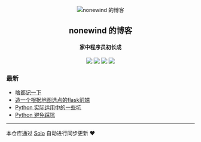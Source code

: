 <p align="center"><img alt="nonewind 的博客" src="https://static.b3log.org/images/brand/solo-32.png"></p><h2 align="center">
nonewind 的博客
</h2>

<h4 align="center">家中程序员初长成</h4>
<p align="center"><a title="nonewind 的博客" target="_blank" href="https://github.com/nonewind/solo-blog"><img src="https://img.shields.io/github/last-commit/nonewind/solo-blog.svg?style=flat-square&color=FF9900"></a>
<a title="GitHub repo size in bytes" target="_blank" href="https://github.com/nonewind/solo-blog"><img src="https://img.shields.io/github/repo-size/nonewind/solo-blog.svg?style=flat-square"></a>
<a title="Solo Version" target="_blank" href="https://github.com/88250/solo/releases"><img src="https://img.shields.io/badge/solo-3.6.4-f1e05a.svg?style=flat-square&color=blueviolet"></a>
<a title="Hits" target="_blank" href="https://github.com/88250/hits"><img src="https://hits.b3log.org/nonewind/solo-blog.svg"></a></p>

### 最新

* [啥都记一下](http://aj-hunter.xyz:8083/articles/2019/11/11/1573472202800.html)
* [造一个根据地图选点的flask前端 ](http://aj-hunter.xyz:8083/articles/2019/11/07/1573114720735.html)
* [Python 实际运用中的一些坑](http://aj-hunter.xyz:8083/articles/2019/10/22/1571747852541.html)
* [Python 避免踩坑](http://aj-hunter.xyz:8083/articles/2019/09/18/1568774761283.html)



---

本仓库通过 [Solo](https://github.com/88250/solo) 自动进行同步更新 ❤️ 